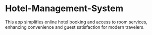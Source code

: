 # Hotel-Management-System
This app simplifies online hotel booking and access to room services, enhancing convenience and guest satisfaction for modern travelers.
